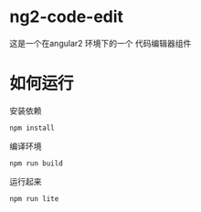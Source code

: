 # ng2-code-edit
这是一个在angular2 环境下的一个 代码编辑器组件

# 如何运行
安装依赖
```
npm install
```
编译环境
```
npm run build
```
运行起来
```
npm run lite
```